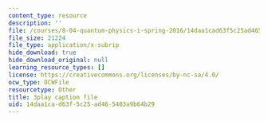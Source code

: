 ```yaml
---
content_type: resource
description: ''
file: /courses/8-04-quantum-physics-i-spring-2016/14daa1cad63f5c25ad465403a9b64b29_fXlzY2l1-4w.vtt
file_size: 21224
file_type: application/x-subrip
hide_download: true
hide_download_original: null
learning_resource_types: []
license: https://creativecommons.org/licenses/by-nc-sa/4.0/
ocw_type: OCWFile
resourcetype: Other
title: 3play caption file
uid: 14daa1ca-d63f-5c25-ad46-5403a9b64b29
---
```

